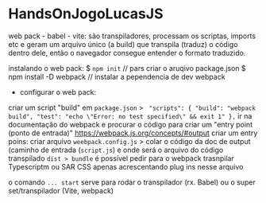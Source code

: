 # HandsOnJogoLucasJS

web pack - babel - vite:
são transpiladores, processam os scriptas, imports etc e geram um
arquivo único (a build) que transpila (traduz) o código dentro dele,
então o navegador consegue entender o formato traduzido.

instalando o web pack:
$ `npm init` // pars criar o aruqivo package.json
$ npm install -D webpack // instalar a pependencia de dev webpack

- configurar o web pack:

criar um script "build" em `package.json` >
` "scripts": { "build": "webpack build", "test": "echo \"Error: no test specified\" && exit 1" },`
ir na documentação do webpack e procurar o código para criar um "entry point (ponto de entrada)"
https://webpack.js.org/concepts/#output
criar um entry poins:
criar arquivo `weebpack.config.js` > colar o código da doc
de output (caminho de entrada (`script.js`) e onde será
o arquivo do código transpilado `dist > bundle`
é possível pedir para o webpack trasnpilar Typescriptm ou SAR CSS
apenas acrescentando plug ins nesse arquivo

o comando `... start` serve para rodar o transpilador (rx. Babel)
ou o super set/transpilador (Vite, webpack)
